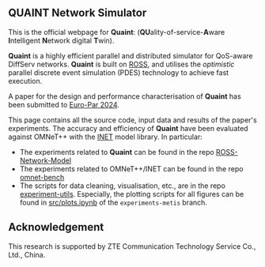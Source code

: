 ## QUAINT Network Simulator


This is the official webpage for **Quaint**: (**QU**ality-of-service-**A**ware **I**ntelligent **N**etwork digital **T**win).

**Quaint** is a highly efficient parallel and distributed simulator for QoS-aware DiffServ networks. 
**Quaint** is built on [ROSS](https://ross-org.github.io/), and utilises the _optimistic_ parallel discrete event simulation (PDES) technology to achieve fast execution.

A paper for the design and performance characterisation of **Quaint** has been submitted to [Euro-Par 2024](https://2024.euro-par.org/).

This page contains all the source code, input data and results of the paper's experiments. 
The accuracy and efficiency of **Quaint** have been evaluated against OMNeT++ with the [INET](https://inet.omnetpp.org/) model library.
In particular:
- The experiments related to **Quaint** can be found in the repo [ROSS-Network-Model](https://github.com/network-digital-twin/ROSS-Network-Model)
- The experiments related to OMNeT++/INET can be found in the repo [omnet-bench](https://github.com/network-digital-twin/omnet-bench)
- The scripts for data cleaning, visualisation, etc., are in the repo [experiment-utils](https://github.com/network-digital-twin/experiment-utils). Especially, the plotting scripts for all figures can be found in [src/plots.ipynb](https://github.com/network-digital-twin/experiment-utils/blob/experiments-metis/src/plots.ipynb) of the `experiments-metis` branch.



## Acknowledgement
This research is supported by ZTE Communication Technology Service Co., Ltd., China.
